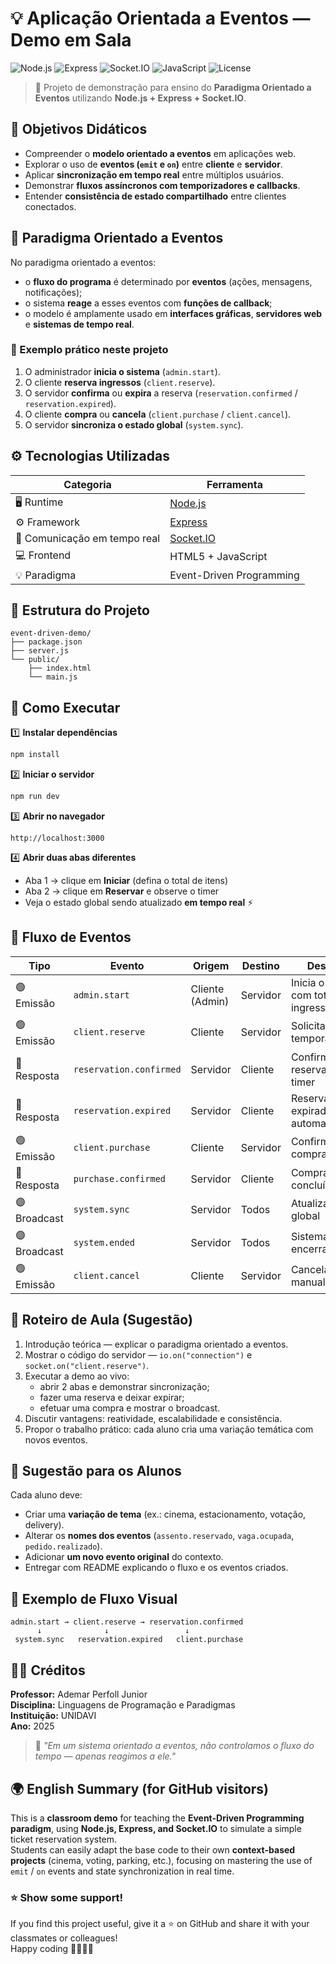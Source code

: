 
# 💡 Aplicação Orientada a Eventos — Demo em Sala

![Node.js](https://img.shields.io/badge/Node.js-43853D?style=for-the-badge&logo=node.js&logoColor=white)
![Express](https://img.shields.io/badge/Express.js-404D59?style=for-the-badge)
![Socket.IO](https://img.shields.io/badge/Socket.io-010101?style=for-the-badge&logo=socket.io&logoColor=white)
![JavaScript](https://img.shields.io/badge/JavaScript-F7DF1E?style=for-the-badge&logo=javascript&logoColor=black)
![License](https://img.shields.io/badge/license-MIT-green?style=for-the-badge)

> 🧠 Projeto de demonstração para ensino do **Paradigma Orientado a Eventos** utilizando **Node.js + Express + Socket.IO**.

## 🎯 Objetivos Didáticos
- Compreender o **modelo orientado a eventos** em aplicações web.
- Explorar o uso de **eventos (`emit` e `on`)** entre **cliente** e **servidor**.
- Aplicar **sincronização em tempo real** entre múltiplos usuários.
- Demonstrar **fluxos assíncronos com temporizadores e callbacks**.
- Entender **consistência de estado compartilhado** entre clientes conectados.

## 🧠 Paradigma Orientado a Eventos
No paradigma orientado a eventos:
- o **fluxo do programa** é determinado por **eventos** (ações, mensagens, notificações);
- o sistema **reage** a esses eventos com **funções de callback**;
- o modelo é amplamente usado em **interfaces gráficas**, **servidores web** e **sistemas de tempo real**.

### 📘 Exemplo prático neste projeto
1. O administrador **inicia o sistema** (`admin.start`).
2. O cliente **reserva ingressos** (`client.reserve`).
3. O servidor **confirma** ou **expira** a reserva (`reservation.confirmed` / `reservation.expired`).
4. O cliente **compra** ou **cancela** (`client.purchase` / `client.cancel`).
5. O servidor **sincroniza o estado global** (`system.sync`).

## ⚙️ Tecnologias Utilizadas
| Categoria | Ferramenta |
|------------|-------------|
| 🖥️ Runtime | [Node.js](https://nodejs.org/) |
| ⚙️ Framework | [Express](https://expressjs.com/) |
| 🔁 Comunicação em tempo real | [Socket.IO](https://socket.io/) |
| 💻 Frontend | HTML5 + JavaScript |
| 💡 Paradigma | Event-Driven Programming |

## 🧩 Estrutura do Projeto
```
event-driven-demo/
├── package.json
├── server.js
└── public/
    ├── index.html
    └── main.js
```

## 🚀 Como Executar
1️⃣ **Instalar dependências**
```bash
npm install
```
2️⃣ **Iniciar o servidor**
```bash
npm run dev
```
3️⃣ **Abrir no navegador**
```
http://localhost:3000
```
4️⃣ **Abrir duas abas diferentes**
- Aba 1 → clique em **Iniciar** (defina o total de itens)
- Aba 2 → clique em **Reservar** e observe o timer
- Veja o estado global sendo atualizado **em tempo real** ⚡

## 🔁 Fluxo de Eventos
| Tipo | Evento | Origem | Destino | Descrição |
|------|---------|---------|----------|------------|
| 🟢 Emissão | `admin.start` | Cliente (Admin) | Servidor | Inicia o sistema com total de ingressos |
| 🟢 Emissão | `client.reserve` | Cliente | Servidor | Solicita reserva temporária |
| 🔵 Resposta | `reservation.confirmed` | Servidor | Cliente | Confirma reserva e inicia timer |
| 🔵 Resposta | `reservation.expired` | Servidor | Cliente | Reserva expirada automaticamente |
| 🟢 Emissão | `client.purchase` | Cliente | Servidor | Confirma compra |
| 🔵 Resposta | `purchase.confirmed` | Servidor | Cliente | Compra concluída |
| 🟣 Broadcast | `system.sync` | Servidor | Todos | Atualiza estado global |
| 🟣 Broadcast | `system.ended` | Servidor | Todos | Sistema encerrado |
| 🟢 Emissão | `client.cancel` | Cliente | Servidor | Cancela reserva manualmente |

## 🧪 Roteiro de Aula (Sugestão)
1. Introdução teórica — explicar o paradigma orientado a eventos.
2. Mostrar o código do servidor — `io.on("connection")` e `socket.on("client.reserve")`.
3. Executar a demo ao vivo:
   - abrir 2 abas e demonstrar sincronização;
   - fazer uma reserva e deixar expirar;
   - efetuar uma compra e mostrar o broadcast.
4. Discutir vantagens: reatividade, escalabilidade e consistência.
5. Propor o trabalho prático: cada aluno cria uma variação temática com novos eventos.

## 🧱 Sugestão para os Alunos
Cada aluno deve:
- Criar uma **variação de tema** (ex.: cinema, estacionamento, votação, delivery).
- Alterar os **nomes dos eventos** (`assento.reservado`, `vaga.ocupada`, `pedido.realizado`).
- Adicionar **um novo evento original** do contexto.
- Entregar com README explicando o fluxo e os eventos criados.

## 🧩 Exemplo de Fluxo Visual
```
admin.start → client.reserve → reservation.confirmed
      ↓              ↓                 ↓
 system.sync   reservation.expired   client.purchase
```

## 👨‍🏫 Créditos
**Professor:** Ademar Perfoll Junior  
**Disciplina:** Linguagens de Programação e Paradigmas  
**Instituição:** UNIDAVI  
**Ano:** 2025  

> 💬 _"Em um sistema orientado a eventos, não controlamos o fluxo do tempo — apenas reagimos a ele."_

## 🌍 English Summary (for GitHub visitors)
This is a **classroom demo** for teaching the **Event-Driven Programming paradigm**, using **Node.js, Express, and Socket.IO** to simulate a simple ticket reservation system.  
Students can easily adapt the base code to their own **context-based projects** (cinema, voting, parking, etc.), focusing on mastering the use of `emit` / `on` events and state synchronization in real time.

### ⭐️ Show some support!
If you find this project useful, give it a ⭐️ on GitHub and share it with your classmates or colleagues!  
Happy coding 👨‍💻👩‍💻

